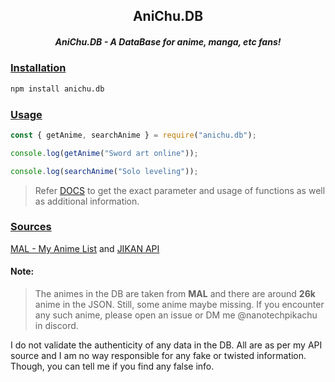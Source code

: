 <div>
<h2 align="center">
  AniChu.DB
</h2>
</div>
<div>
<h5 align="center">AniChu.DB - A DataBase for anime, manga, etc fans!</h5>
</div>

<u><h3>Installation</h3></u>

```bash
npm install anichu.db
```

<u><h3>Usage</h3></u>

```js
const { getAnime, searchAnime } = require("anichu.db");

console.log(getAnime("Sword art online"));

console.log(searchAnime("Solo leveling"));
```

> Refer [DOCS]() to get the exact parameter and usage of functions as well as additional information.

<u><h3>Sources</h3></u>

[MAL - My Anime List](https://myanimelist.net/) and [JIKAN API](https://docs.api.jikan.moe/)

<h4>Note:</h4>


> The animes in the DB are taken from <b>MAL</b> and there are around <b>26k</b> anime in the JSON. Still, some anime maybe missing. If you encounter any such anime, please open an issue or DM me @nanotechpikachu in discord.


I do not validate the authenticity of any data in the DB. All are as per my API source and I am no way responsible for any fake or twisted information. Though, you can tell me if you find any false info.